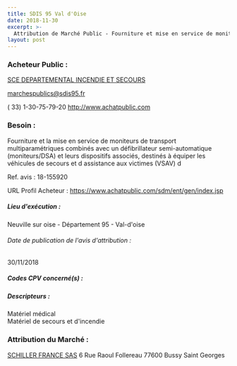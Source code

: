 ```yaml
---
title: SDIS 95 Val d'Oise
date: 2018-11-30
excerpt: >-
  Attribution de Marché Public - Fourniture et mise en service de moniteurs de transport multiparamétriques combinés avec un défibrillateur semi-automatique (DSA) et leurs dispositifs associés ainsi que de matériels de formation.
layout: post
---
```


### Acheteur Public : 
<a href="/acheteur-139/siren-289500795"> SCE DEPARTEMENTAL INCENDIE ET SECOURS</a><br/>



marchespublics@sdis95.fr

( 33) 1-30-75-79-20
http://www.achatpublic.com
### Besoin :

Fourniture et la mise en service de moniteurs de transport multiparamétriques combinés avec un défibrillateur semi-automatique (moniteurs/DSA) et leurs dispositifs associés, destinés à équiper les véhicules de secours et d assistance aux victimes (VSAV) d

Ref. avis : 18-155920

URL Profil Acheteur : https://www.achatpublic.com/sdm/ent/gen/index.jsp

##### Lieu d'exécution :

Neuville sur oise - Département 95 - Val-d'oise

###### Date de publication de l'avis d'attribution : 
30/11/2018

##### Codes CPV concerné(s) :

##### Descripteurs :
Matériel médical <br/>
Matériel de secours et d'incendie <br/>

### Attribution du Marché :
<a href="/entreprise-568/siren-501918841"> SCHILLER FRANCE SAS</a>    6 Rue Raoul Follereau 77600 Bussy Saint Georges <br/>
